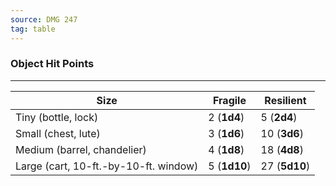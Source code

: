 ```yaml
---
source: DMG 247
tag: table
---
```


### Object Hit Points
---
|Size|Fragile|Resilient|
|--------|-----|-----|
|Tiny (bottle, lock)|2 (**1d4**)|5 (**2d4**)|
|Small (chest, lute)|3 (**1d6**)|10 (**3d6**)|
|Medium (barrel, chandelier)|4 (**1d8**)|18 (**4d8**)|
|Large (cart, 10-ft.-by-10-ft. window)|5 (**1d10**)|27 (**5d10**)|
